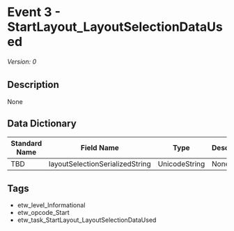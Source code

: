 # Event 3 - StartLayout_LayoutSelectionDataUsed
###### Version: 0

## Description
None

## Data Dictionary
|Standard Name|Field Name|Type|Description|Sample Value|
|---|---|---|---|---|
|TBD|layoutSelectionSerializedString|UnicodeString|None|`None`|

## Tags
* etw_level_Informational
* etw_opcode_Start
* etw_task_StartLayout_LayoutSelectionDataUsed